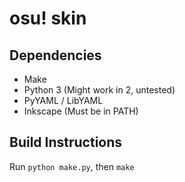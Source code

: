 # osu! skin

## Dependencies
- Make
- Python 3 (Might work in 2, untested)
- PyYAML / LibYAML
- Inkscape (Must be in PATH)

## Build Instructions
Run `python make.py`, then `make`
